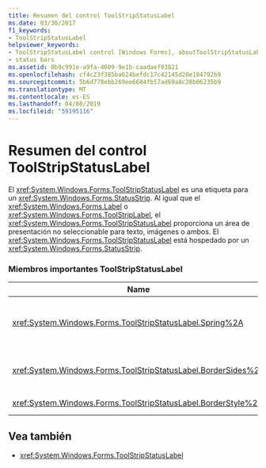 ```yaml
---
title: Resumen del control ToolStripStatusLabel
ms.date: 03/30/2017
f1_keywords:
- ToolStripStatusLabel
helpviewer_keywords:
- ToolStripStatusLabel control [Windows Forms], aboutToolStripStatusLabel control
- status bars
ms.assetid: 0b9c991e-a9fa-4609-9e1b-caadaef93821
ms.openlocfilehash: cf4c23f385ba624befdc17c42145d20e184792b9
ms.sourcegitcommit: 5b6d778ebb269ee6684fb57ad69a8c28b06235b9
ms.translationtype: MT
ms.contentlocale: es-ES
ms.lasthandoff: 04/08/2019
ms.locfileid: "59195116"
---
```

# <a name="toolstripstatuslabel-control-overview"></a>Resumen del control ToolStripStatusLabel
El <xref:System.Windows.Forms.ToolStripStatusLabel> es una etiqueta para un <xref:System.Windows.Forms.StatusStrip>. Al igual que el <xref:System.Windows.Forms.Label> o <xref:System.Windows.Forms.ToolStripLabel>, el <xref:System.Windows.Forms.ToolStripStatusLabel> proporciona un área de presentación no seleccionable para texto, imágenes o ambos. El <xref:System.Windows.Forms.ToolStripStatusLabel> está hospedado por un <xref:System.Windows.Forms.StatusStrip>.  
  
### <a name="important-toolstripstatuslabel-members"></a>Miembros importantes ToolStripStatusLabel  
  
|Name|Descripción|  
|----------|-----------------|  
|<xref:System.Windows.Forms.ToolStripStatusLabel.Spring%2A>|Obtiene o establece un valor que indica si el <xref:System.Windows.Forms.ToolStripStatusLabel> rellena automáticamente el espacio disponible en el <xref:System.Windows.Forms.StatusStrip> como tamaño del formulario|  
|<xref:System.Windows.Forms.ToolStripStatusLabel.BorderSides%2A>|Obtiene o establece un valor que indica qué lados de la <xref:System.Windows.Forms.ToolStripStatusLabel> tienen bordes.|  
|<xref:System.Windows.Forms.ToolStripStatusLabel.BorderStyle%2A>|Obtiene o establece el estilo de borde de la <xref:System.Windows.Forms.ToolStripStatusLabel>.|  
  
## <a name="see-also"></a>Vea también

- <xref:System.Windows.Forms.ToolStripStatusLabel>
